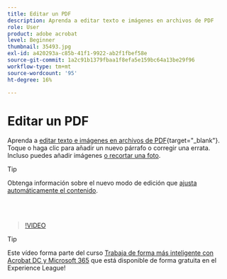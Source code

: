 ```yaml
---
title: Editar un PDF
description: Aprenda a editar texto e imágenes en archivos de PDF
role: User
product: adobe acrobat
level: Beginner
thumbnail: 35493.jpg
exl-id: a420293a-c85b-41f1-9922-ab2f1fbef58e
source-git-commit: 1a2c91b1379fbaa1f8efa5e159bc64a13be29f96
workflow-type: tm+mt
source-wordcount: '95'
ht-degree: 16%

---
```


# Editar un PDF

Aprenda a [editar texto e imágenes en archivos de PDF](https://www.adobe.com/es/acrobat/online/pdf-editor.html){target=&quot;_blank&quot;}. Toque o haga clic para añadir un nuevo párrafo o corregir una errata. Incluso puedes añadir imágenes [o recortar una foto](https://www.adobe.com/es/acrobat/online/crop-pdf.html).

>[!TIP]
>
>Obtenga información sobre el nuevo modo de edición que [ajusta automáticamente el contenido](auto-adjust-layout.md).

<br> 

>[!VIDEO](https://video.tv.adobe.com/v/35493?hidetitle=true)

>[!TIP]
>
>Este vídeo forma parte del curso [Trabaja de forma más inteligente con Acrobat DC y Microsoft 365](https://experienceleague.adobe.com/?recommended=Acrobat-U-1-2021.microsoft365) que está disponible de forma gratuita en el Experience League!
